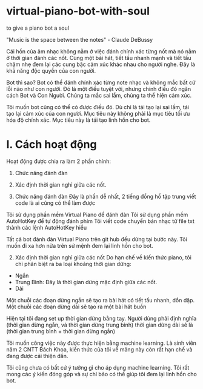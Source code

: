 # virtual-piano-bot-with-soul
to give a piano bot a soul

"Music is the space between the notes" - Claude DeBussy

Cái hồn của âm nhạc không nằm ở việc đánh chính xác từng nốt mà nó nằm ở thời gian đánh các nốt.
Cùng một bài hát, tiết tấu nhanh mạnh và tiết tấu chậm nhẹ đem lại các cung bậc cảm xúc khác nhau cho người nghe.
Đây là khả năng độc quyền của con người.

Bot thì sao?
Bot có thể đánh chính xác từng note nhạc và không mắc bất cứ lỗi nào như con người.
Đó là một điều tuyệt vời, nhưng chính điều đó ngăn cách Bot và Con Người. 
Chúng ta mắc sai lầm, chúng ta thể hiện cảm xúc.

Tôi muốn bot cũng có thể có được điều đó.
Dù chỉ là tái tạo lại sai lầm, tái tạo lại cảm xúc của con người.
Mục tiêu này không phải là mục tiêu tối ưu hóa độ chính xác.
Mục tiêu này là tái tạo linh hồn cho bot.

# I. Cách hoạt động
Hoạt động được chia ra làm 2 phần chính:
1. Chức năng đánh đàn
2. Xác định thời gian nghỉ giữa các nốt.

1. Chức năng đánh đàn
Đây là phần dễ nhất, 2 tiếng đồng hồ tập trung viết code là ai cũng có thể làm được

Tôi sử dụng phần mềm Virtual Piano để đánh đàn
Tôi sử dụng phần mềm AutoHotKey để tự động đánh phím
Tôi viết code chuyển bản nhạc từ file txt thành các lệnh AutoHotKey hiểu

Tất cả bot đánh đàn Virtual Piano trên git hub đều dừng tại bước này.
Tôi muốn đi xa hơn nữa trên sứ mệnh đem lại linh hồn cho bot.

2. Xác định thời gian nghỉ giữa các nốt
Do hạn chế về kiến thức piano, tôi chỉ phân biệt ra ba loại khoảng thời gian dừng:
+ Ngắn 
+ Trung Bình: Đây là thời gian dừng mặc định giữa các nốt.
+ Dài

Một chuỗi các đoạn dừng ngắn sẽ tạo ra bài hát có tiết tấu nhanh, dồn dập.
Một chuỗi các đoạn dừng dài sẽ tạo ra một bài hát buồn

Hiện tại tôi đang set up thời gian dừng bằng tay.
Người dùng phải định nghĩa (thời gian dừng ngắn, và thời gian dừng trung bình)
thời gian dừng dài sẽ là (thời gian trung bình + thời gian dừng ngắn) 

Tôi muốn công việc này được thực hiện bằng machine learning.
Là sinh viên năm 2 CNTT Bách Khoa, kiến thức của tôi về mảng này còn rất hạn chế và đang được cải thiện dần.

Tôi cũng chưa có bất cứ ý tưởng gì cho áp dụng machine learning.
Tôi rất mong các ý kiến đóng góp và sự chỉ bảo có thể giúp tôi đem lại linh hồn cho bot.

